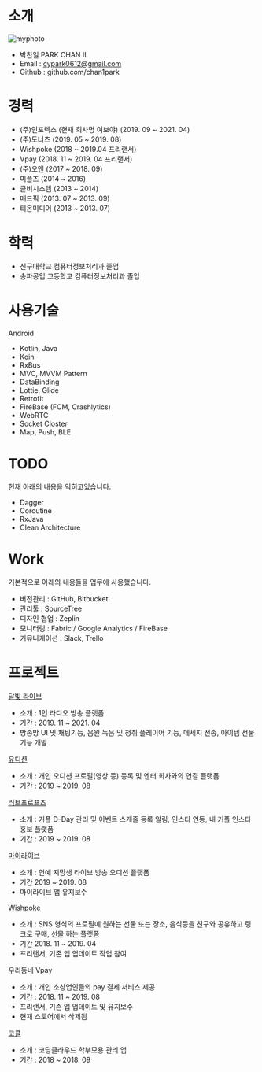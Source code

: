 # 소개
![myphoto](https://user-images.githubusercontent.com/8411991/144572575-8e150301-30df-4eca-b8b7-bc38840035b9.PNG)

- 박찬일 PARK CHAN IL
- Email : cypark0612@gmail.com
- Github : github.com/chan1park

# 경력
- (주)인포렉스 (현재 회사명 여보야) (2019. 09 ~ 2021. 04)
- (주)도너츠 (2019. 05 ~ 2019. 08)
- Wishpoke (2018 ~ 2019.04 프리랜서)
- Vpay (2018. 11 ~ 2019. 04 프리랜서)
- (주)오앤 (2017 ~ 2018. 09)
- 미플즈 (2014 ~ 2016)
- 클비시스템 (2013 ~ 2014)
- 매드픽 (2013. 07 ~ 2013. 09)
- 티온미디어 (2013 ~ 2013. 07)

# 학력
- 신구대학교 컴퓨터정보처리과 졸업
- 송파공업 고등학교 컴퓨터정보처리과 졸업

# 사용기술
Android
- Kotlin, Java
- Koin
- RxBus
- MVC, MVVM Pattern
- DataBinding
- Lottie, Glide
- Retrofit
- FireBase (FCM, Crashlytics)
- WebRTC
- Socket Closter
- Map, Push, BLE

# TODO
현재 아래의 내용을 익히고있습니다.
- Dagger
- Coroutine
- RxJava
- Clean Architecture

# Work
기본적으로 아래의 내용들을 업무에 사용했습니다.
- 버전관리 : GitHub, Bitbucket
- 관리툴 : SourceTree
- 디자인 협업 : Zeplin
- 모니터링 : Fabric / Google Analytics / FireBase
- 커뮤니케이션 : Slack, Trello

# 프로젝트
[달빛 라이브](https://play.google.com/store/apps/details?id=kr.co.inforexseoul.radioproject "달빛 라이브 구글 플레이")
- 소개 : 1인 라디오 방송 플랫폼
- 기간 : 2019. 11 ~ 2021. 04
- 방송방 UI 및 채팅기능, 음원 녹음 및 청취 플레이어 기능, 메세지 전송, 아이템 선물 기능 개발

[유디션](https://play.google.com/store/apps/details?id=com.donuts.udition "유디션 구글 플레이")
- 소개 : 개인 오디션 프로필(영상 등) 등록 및 엔터 회사와의 연결 플랫폼
- 기간 : 2019 ~ 2019. 08

[러브프로프즈](https://play.google.com/store/apps/details?id=com.donuts.lovepropose "러브프로포즈 구글 플레이")
- 소개 : 커플 D-Day 관리 및 이벤트 스케줄 등록 알림, 인스타 연동, 내 커플 인스타 홍보 플랫폼
- 기간 : 2019 ~ 2019. 08

[마이라이브](https://play.google.com/store/apps/details?id=com.donutskorea.live "마이라이브 구글 플레이")
- 소개 : 연예 지망생 라이브 방송 오디션 플랫폼
- 기간 2019 ~ 2019. 08
- 마이라이브 앱 유지보수

[Wishpoke](https://play.google.com/store/apps/details?id=com.wishpoke.wishpoke "Wishpoke 구글 플레이")
- 소개 : SNS 형식의 프로필에 원하는 선물 또는 장소, 음식등을 친구와 공유하고 링크로 구매, 선물 하는 플랫폼
- 기간 2018. 11 ~ 2019. 04
- 프리랜서, 기존 앱 업데이트 작업 참여

우리동네 Vpay
- 소개 : 개인 소상업인들의 pay 결제 서비스 제공
- 기간 : 2018. 11 ~ 2019. 08
- 프리랜서, 기존 앱 업데이트 및 유지보수
- 현재 스토어에서 삭제됨

[코클](https://play.google.com/store/apps/details?id=kr.cocle.cocleparent "코클 구글 플레이")
- 소개 : 코딩클라우드 학부모용 관리 앱
- 기간 : 2018 ~ 2018. 09
